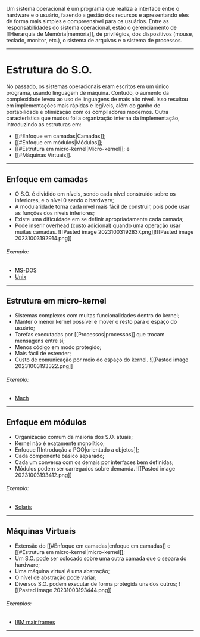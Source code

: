 Um sistema operacional é um programa que realiza a interface entre o hardware e o usuário, fazendo a gestão dos recursos e apresentando eles de forma mais simples e compreensível para os usuários.
Entre as responsabilidades do sistema operacional, estão o gerenciamento de [[Hierarquia de Memória|memória]], de privilégios, dos dispositivos (mouse, teclado, monitor, etc.), o sistema de arquivos e o sistema de processos.

---

# Estrutura do S.O.

No passado, os sistemas operacionais eram escritos em um único programa, usando linguagem de máquina. Contudo, o aumento da complexidade levou ao uso de linguagens de mais alto nível. Isso resultou em implementações mais rápidas e legíveis, além do ganho de portabilidade e otimização com os compiladores modernos. Outra característica que mudou foi a organização interna da implementação, introduzindo as estruturas em:
- [[#Enfoque em camadas|Camadas]];
- [[#Enfoque em módulos|Módulos]];
- [[#Estrutura em micro-kernel|Micro-kernel]]; e
- [[#Máquinas Virtuais]].

---
## Enfoque em camadas

- O S.O. é dividido em níveis, sendo cada nível construído sobre os inferiores, e o nível 0 sendo o hardware;
- A modularidade torna cada nível mais fácil de construir, pois pode usar as funções dos níveis inferiores;
- Existe uma dificuldade em se definir apropriadamente cada camada;
- Pode inserir overhead (custo adicional) quando uma operação usar muitas camadas.
![[Pasted image 20231003192837.png]]![[Pasted image 20231003192914.png]]
###### Exemplo:
- [MS-DOS](https://en.wikipedia.org/wiki/MS-DOS)
- [Unix](https://en.wikipedia.org/wiki/Unix)

---
## Estrutura em micro-kernel

- Sistemas complexos com muitas funcionalidades dentro do kernel;
- Manter o menor kernel possível e mover o resto para o espaço do usuário;
- Tarefas executadas por [[Processos|processos]] que trocam mensagens entre si;
- Menos código em modo protegido;
- Mais fácil de estender;
- Custo de comunicação por meio do espaço do kernel.
![[Pasted image 20231003193322.png]]
###### Exemplo:
- [Mach](https://en.wikipedia.org/wiki/Mach_(kernel))

---
## Enfoque em módulos

- Organização comum da maioria dos S.O. atuais;
- Kernel não é exatamente monolítico;
- Enfoque [[Introdução a POO|orientado a objetos]];
- Cada componente básico separado;
- Cada um conversa com os demais por interfaces bem definidas;
- Módulos podem ser carregados sobre demanda.
![[Pasted image 20231003193412.png]]
###### Exemplo:
- [Solaris](https://en.wikipedia.org/wiki/Oracle_Solaris)

---
## Máquinas Virtuais

- Extensão do [[#Enfoque em camadas|enfoque em camadas]] e [[#Estrutura em micro-kernel|micro-kernel]];
- Um S.O. pode ser colocado sobre uma outra camada que o separa do hardware;
- Uma máquina virtual é uma abstração;
- O nível de abstração pode variar;
- Diversos S.O. podem executar de forma protegida uns dos outros;
![[Pasted image 20231003193444.png]]
###### Exemplos:
- [IBM mainframes](https://en.wikipedia.org/wiki/IBM_mainframe)

---
